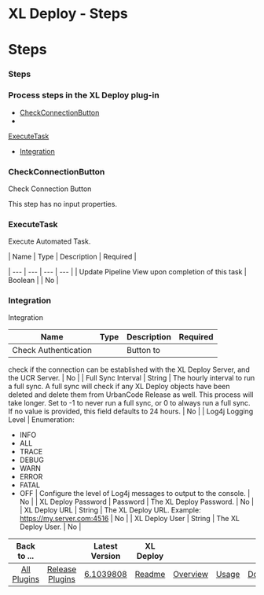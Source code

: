 
XL Deploy - Steps
=================

# Steps



### Steps




 



### Process steps in the XL Deploy plug-in


* [CheckConnectionButton](#checkconnectionbutton)
* 
[ExecuteTask](#executetask)
* [Integration](#integration)




### CheckConnectionButton


Check Connection Button


This
 step has no input properties.


### ExecuteTask


Execute Automated Task.




| Name | Type | Description | Required |

| --- | --- | --- | --- |
| Update Pipeline View upon completion of this task | Boolean |  | No |


### Integration



Integration




| Name | Type | Description | Required |
| --- | --- | --- | --- |
| Check Authentication |  | Button to
 check if the connection can be established with the XL Deploy Server, and the UCR Server.
  | No |
| Full Sync Interval
 | String | The hourly interval to run a full sync. A full sync will check if any XL Deploy objects have been deleted 
and delete them from UrbanCode Release as well. This process will take longer. Set to -1 to never run a full sync, or 0 
to always run a full sync. If no value is provided, this field defaults to 24 hours.
  | No |
| Log4j Logging Level | 
Enumeration:
* INFO
* ALL
* TRACE
* DEBUG
* WARN
* ERROR
* FATAL
* OFF
 | Configure the level of Log4j messages to 
output to the console. | No |
| XL Deploy Password | Password | The XL Deploy Password. | No |
| XL Deploy URL | String 
| The XL Deploy URL. Example: https://my.server.com:4516 | No |
| XL Deploy User | String | The XL Deploy User. | No |






|Back to ...||Latest Version|XL Deploy ||||
| :---: | :---: | :---: | :---: | :---: | :---: | :---: |
|[All Plugins](../../index.md)|[Release Plugins](../README.md)|[6.1039808](https://raw.githubusercontent.com/UrbanCode/IBM-UCR-PLUGINS/main/files/ucr-xl-deploy/plugins-ucr-xl-deploy-6.1039808.zip)|[Readme](README.md)|[Overview](overview.md)|[Usage](usage.md)|[Downloads](downloads.md)|

